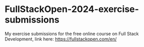 # FullStackOpen-2024-exercise-submissions
My exercise submissions for the free online course on Full Stack Development, link here: https://fullstackopen.com/en/
